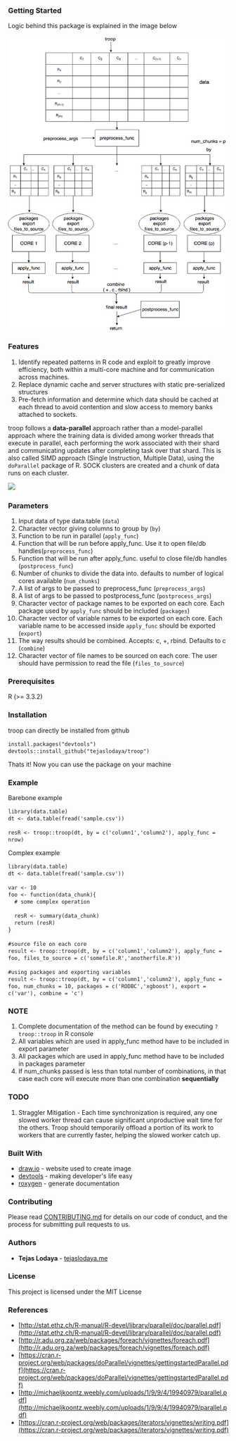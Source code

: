 ### Getting Started

Logic behind this package is explained in the image below

![](https://raw.githubusercontent.com/tejaslodaya/troop/master/troop.png)

### Features

1. Identify repeated patterns in R code and exploit to greatly improve efficiency, both within a multi-core machine and for communication across machines. 
2. Replace dynamic cache and server structures with static pre-serialized structures
3. Pre-fetch information and determine which data should be cached at each thread to avoid contention and slow access to memory banks attached to sockets.

troop follows a **data-parallel** approach rather than a model-parallel approach where the training data is divided among worker threads that execute in parallel, each performing the work associated with their shard and communicating updates after completing task over that shard. This is also called SIMD approach (Single Instruction, Multiple Data), using the `doParallel` package of R. SOCK clusters are created and a chunk of data runs on each cluster.

![](https://upload.wikimedia.org/wikipedia/commons/2/21/SIMD.svg)

### Parameters

1. Input data of type data.table (`data`)
2. Character vector giving columns to group by (`by`)
3. Function to be run in parallel (`apply_func`)
4. Function that will be run before apply_func. Use it to open file/db handles(`preprocess_func`)
5. Function that will be run after apply_func. useful to close file/db handles (`postprocess_func`)
6. Number of chunks to divide the data into. defaults to number of logical cores available (`num_chunks`)
7. A list of args to be passed to preprocess_func (`preprocess_args`)
8. A list of args to be passed to postprocess_func (`postprocess_args`)
9. Character vector of package names to be exported on each core. Each package used by `apply_func` should be included (`packages`)
10. Character vector of variable names to be exported on each core. Each variable name to be accessed inside `apply_func` should be exported (`export`)
11. The way results should be combined. Accepts: c, +, rbind. Defaults to c (`combine`)
12. Character vector of file names to be sourced on each core. The user should have permission to read the file (`files_to_source`)

### Prerequisites

R (>= 3.3.2)

### Installation

troop can directly be installed from github

```
install.packages("devtools")
devtools::install_github("tejaslodaya/troop")
```

Thats it! Now you can use the package on your machine

### Example

Barebone example
```
library(data.table)
dt <- data.table(fread('sample.csv'))

resR <- troop::troop(dt, by = c('column1','column2'), apply_func = nrow)
```

Complex example
```
library(data.table)
dt <- data.table(fread('sample.csv'))

var <- 10
foo <- function(data_chunk){
  # some complex operation
  
  resR <- summary(data_chunk)
  return (resR)
}

#source file on each core
result <- troop::troop(dt, by = c('column1','column2'), apply_func = foo, files_to_source = c('somefile.R','anotherfile.R'))

#using packages and exporting variables
result <- troop::troop(dt, by = c('column1','column2'), apply_func = foo, num_chunks = 10, packages = c('RODBC','xgboost'), export = c('var'), combine = 'c')

```

### NOTE

1. Complete documentation of the method can be found by executing `?troop::troop` in R console
2. All variables which are used in apply_func method have to be included in export parameter
3. All packages which are used in apply_func method have to be included in packages parameter
4. If num_chunks passed is less than total number of combinations, in that case each core will execute more than one combination **sequentially**

### TODO

1. Straggler Mitigation - Each time synchronization is required, any one slowed worker thread can cause significant unproductive wait time for the others. Troop should temporarily offload a portion of its work to workers that are currently faster, helping the slowed worker catch up.


### Built With

* [draw.io](http://draw.io/) - website used to create image
* [devtools](https://github.com/hadley/devtools) - making developer's life easy
* [roxygen](https://github.com/klutometis/roxygen) - generate documentation

### Contributing

Please read [CONTRIBUTING.md](https://github.com/tejaslodaya/troop/blob/master/CONTRIBUTING.md) for details on our code of conduct, and the process for submitting pull requests to us.


### Authors

* **Tejas Lodaya** - [tejaslodaya.me](https://tejaslodaya.me)

### License

This project is licensed under the MIT License

### References

* [http://stat.ethz.ch/R-manual/R-devel/library/parallel/doc/parallel.pdf](http://stat.ethz.ch/R-manual/R-devel/library/parallel/doc/parallel.pdf)
* [http://r.adu.org.za/web/packages/foreach/vignettes/foreach.pdf](http://r.adu.org.za/web/packages/foreach/vignettes/foreach.pdf)
* [https://cran.r-project.org/web/packages/doParallel/vignettes/gettingstartedParallel.pdf](https://cran.r-project.org/web/packages/doParallel/vignettes/gettingstartedParallel.pdf)
* [http://michaeljkoontz.weebly.com/uploads/1/9/9/4/19940979/parallel.pdf](http://michaeljkoontz.weebly.com/uploads/1/9/9/4/19940979/parallel.pdf)
* [https://cran.r-project.org/web/packages/iterators/vignettes/writing.pdf](https://cran.r-project.org/web/packages/iterators/vignettes/writing.pdf)
